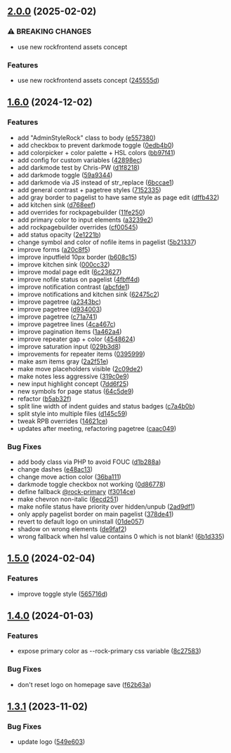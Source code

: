## [2.0.0](https://github.com/baumrock/AdminStyleRock/compare/v1.6.0...v2.0.0) (2025-02-02)


### ⚠ BREAKING CHANGES

* use new rockfrontend assets concept

### Features

* use new rockfrontend assets concept ([245555d](https://github.com/baumrock/AdminStyleRock/commit/245555d005913f5197a68d81547b313bad24c89e))

## [1.6.0](https://github.com/baumrock/AdminStyleRock/compare/v1.5.0...v1.6.0) (2024-12-02)


### Features

* add "AdminStyleRock" class to body ([e557380](https://github.com/baumrock/AdminStyleRock/commit/e557380de7b9d88fb1a5dbcc9e63f2d505ca6973))
* add checkbox to prevent darkmode toggle ([0edb4b0](https://github.com/baumrock/AdminStyleRock/commit/0edb4b018d865fc81fa312aefb0d34b20dc54b14))
* add colorpicker + color palette + HSL colors ([bb97f41](https://github.com/baumrock/AdminStyleRock/commit/bb97f41bae801732b8836f3ac2e7f67aed2c2949))
* add config for custom variables ([42898ec](https://github.com/baumrock/AdminStyleRock/commit/42898ec13054780341db864a6a412d027dc6431b))
* add darkmode test by Chris-PW ([d1f8218](https://github.com/baumrock/AdminStyleRock/commit/d1f821840db9c21dcc3b62da8b88deac5d38e27a))
* add darkmode toggle ([59a9344](https://github.com/baumrock/AdminStyleRock/commit/59a93445eb112f91cb335bf120ec3ab964d58c6f))
* add darkmode via JS instead of str_replace ([6bccae1](https://github.com/baumrock/AdminStyleRock/commit/6bccae13418891d19812ec90a17888c2b14dc5cb))
* add general contrast + pagetree styles ([7152335](https://github.com/baumrock/AdminStyleRock/commit/7152335fadf568895278c19b195b47e7d63bfefa))
* add gray border to pagelist to have same style as page edit ([dffb432](https://github.com/baumrock/AdminStyleRock/commit/dffb432ebf4298b5c69ed4ac9d88b5a3dc2592ff))
* add kitchen sink ([d768eef](https://github.com/baumrock/AdminStyleRock/commit/d768eef2aecc493b30f011bf6fe25e90c291ee02))
* add overrides for rockpagebuilder ([11fe250](https://github.com/baumrock/AdminStyleRock/commit/11fe25018c8306edf82d23a209ba5b800d154fd8))
* add primary color to input elements ([a3239e2](https://github.com/baumrock/AdminStyleRock/commit/a3239e23a3e77f9f82efba09714d8ed24cd235b5))
* add rockpagebuilder overrides ([cf00545](https://github.com/baumrock/AdminStyleRock/commit/cf0054541edf73339d5c87a6e57d8b24573298ba))
* add status opacity ([2e1221b](https://github.com/baumrock/AdminStyleRock/commit/2e1221b020b2dbe80ef23556d9cddb463556dfc0))
* change symbol and color of nofile items in pagelist ([5b21337](https://github.com/baumrock/AdminStyleRock/commit/5b21337c68d6390cfb272e37c6014aeffdf18ef4))
* improve forms ([a20c8f5](https://github.com/baumrock/AdminStyleRock/commit/a20c8f59dcd22cb3dbc5144017708280c8e02951))
* improve inputfield 10px border ([b608c15](https://github.com/baumrock/AdminStyleRock/commit/b608c15d67178778b78049c07b260dd4d69b2fc9))
* improve kitchen sink ([000cc32](https://github.com/baumrock/AdminStyleRock/commit/000cc326ac09ed533be00273ea0f4e90a6449c8b))
* improve modal page edit ([6c23627](https://github.com/baumrock/AdminStyleRock/commit/6c23627d8fc60d969c59b3221e8469bfe14ae6d3))
* improve nofile status on pagelist ([4fbff4d](https://github.com/baumrock/AdminStyleRock/commit/4fbff4dd07edca7c73ffbb48109efa628fc1c253))
* improve notification contrast ([abcfde1](https://github.com/baumrock/AdminStyleRock/commit/abcfde1e3ea361fd81fcaf5fac121bd1fec21e83))
* improve notifications and kitchen sink ([62475c2](https://github.com/baumrock/AdminStyleRock/commit/62475c2c0e073f3745465264872c688fb5a3ad2d))
* improve pagetree ([a2343bc](https://github.com/baumrock/AdminStyleRock/commit/a2343bcfb2cbb3e46964b4306beffb10567d1ab4))
* improve pagetree ([d934003](https://github.com/baumrock/AdminStyleRock/commit/d9340036b81bbd4a9f94bafa2807f929ab21c5de))
* improve pagetree ([c71a741](https://github.com/baumrock/AdminStyleRock/commit/c71a7414290e6933ea8ace7a782a1f601ed8a605))
* improve pagetree lines ([4ca467c](https://github.com/baumrock/AdminStyleRock/commit/4ca467c7445e8328e52f9060d9d535ec4c1758b4))
* improve pagination items ([1a462a4](https://github.com/baumrock/AdminStyleRock/commit/1a462a4e781c322b114e6735d4e0fb2b2428109e))
* improve repeater gap + color ([4548624](https://github.com/baumrock/AdminStyleRock/commit/45486243010cecba7593b4ce5250bb18bcd442a3))
* improve saturation input ([029b3d8](https://github.com/baumrock/AdminStyleRock/commit/029b3d8d90391c622b487793ff120f5ef5b7d33c))
* improvements for repeater items ([0395999](https://github.com/baumrock/AdminStyleRock/commit/0395999e59039d73f4418b5bd1297b25634fc640))
* make asm items gray ([2a2f51e](https://github.com/baumrock/AdminStyleRock/commit/2a2f51e04fa23b62cfba8027557d2aa20d7e85c5))
* make move placeholders visible ([2c09de2](https://github.com/baumrock/AdminStyleRock/commit/2c09de234e1da227bb1929e7c691c21b21a13690))
* make notes less aggressive ([319c0e9](https://github.com/baumrock/AdminStyleRock/commit/319c0e97aaed1d635b285c0f8f4fc082a5d4f018))
* new input highlight concept ([7dd6f25](https://github.com/baumrock/AdminStyleRock/commit/7dd6f25c1e4aade86f6d9b7f55be7ccc03c9c074))
* new symbols for page status ([64c5de9](https://github.com/baumrock/AdminStyleRock/commit/64c5de9e4696b08586ed53fe61c5345fd3e8be2f))
* refactor ([b5ab32f](https://github.com/baumrock/AdminStyleRock/commit/b5ab32fe8efd3dcdcc5501bb6a839489ae6af98c))
* split line width of indent guides and status badges ([c7a4b0b](https://github.com/baumrock/AdminStyleRock/commit/c7a4b0ba9201c427f43c329e73a82f344a4e0309))
* split style into multiple files ([d145c59](https://github.com/baumrock/AdminStyleRock/commit/d145c5907aa0e774aab7401f6a080748c972e0e1))
* tweak RPB overrides ([14621ce](https://github.com/baumrock/AdminStyleRock/commit/14621ce2a5c7cddf6935c1f727d1732b35185edd))
* updates after meeting, refactoring pagetree ([caac049](https://github.com/baumrock/AdminStyleRock/commit/caac049d1f50e688a3d311125308a36305e7196f))


### Bug Fixes

* add body class via PHP to avoid FOUC ([d1b288a](https://github.com/baumrock/AdminStyleRock/commit/d1b288aee9602e8624569a9cece513d625e2f524))
* change dashes ([e48ac13](https://github.com/baumrock/AdminStyleRock/commit/e48ac13d5764c58c0e6ef21dd019d93bd054d2b1))
* change move action color ([36ba111](https://github.com/baumrock/AdminStyleRock/commit/36ba11164f925588006798e6072f5689e1baa079))
* darkmode toggle checkbox not working ([0d86778](https://github.com/baumrock/AdminStyleRock/commit/0d86778e163e30ed0f3e169436c18534ce100e67))
* define fallback [@rock-primary](https://github.com/rock-primary) ([f3014ce](https://github.com/baumrock/AdminStyleRock/commit/f3014cebba66f4ad0a6182f48fef7aea5c621a01))
* make chevron non-italic ([6ecd251](https://github.com/baumrock/AdminStyleRock/commit/6ecd2517cecba0a5b2c0aa591eb733d78c2d58c4))
* make nofile status have priority over hidden/unpub ([2ad9df1](https://github.com/baumrock/AdminStyleRock/commit/2ad9df19874e8f7f6b2655367cad13a302d1c6b5))
* only apply pagelist border on main pagelist ([378de41](https://github.com/baumrock/AdminStyleRock/commit/378de418ea817cf2ad878a8cf807eebc52fbad47))
* revert to default logo on uninstall ([01de057](https://github.com/baumrock/AdminStyleRock/commit/01de05764c1a9dd5c3b80f0e716a5673eef9c9d8))
* shadow on wrong elements ([de9faf2](https://github.com/baumrock/AdminStyleRock/commit/de9faf2dff15d9431d73e8eb36fdea673d069f88))
* wrong fallback when hsl value contains 0 which is not blank! ([6b1d335](https://github.com/baumrock/AdminStyleRock/commit/6b1d33595716887caaf359d637621edab65a6cd7))

## [1.5.0](https://github.com/baumrock/AdminStyleRock/compare/v1.4.0...v1.5.0) (2024-02-04)


### Features

* improve toggle style ([565716d](https://github.com/baumrock/AdminStyleRock/commit/565716d252e156ae3a18680609f222db2495dd2f))

## [1.4.0](https://github.com/baumrock/AdminStyleRock/compare/v1.3.1...v1.4.0) (2024-01-03)


### Features

* expose primary color as --rock-primary css variable ([8c27583](https://github.com/baumrock/AdminStyleRock/commit/8c275839043f9c8dcc33046b4dbe9337f6ae7f54))


### Bug Fixes

* don't reset logo on homepage save ([f62b63a](https://github.com/baumrock/AdminStyleRock/commit/f62b63aea76366a0c8c6639c3b68a999582f58c1))

## [1.3.1](https://github.com/baumrock/AdminStyleRock/compare/v1.3.0...v1.3.1) (2023-11-02)


### Bug Fixes

* update logo ([549e603](https://github.com/baumrock/AdminStyleRock/commit/549e603b62d8c0418d0f51c6f1eb7f0a6a99bb9e))


